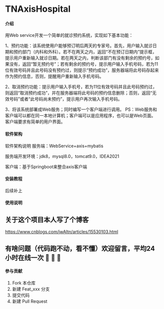 # TNAxisHospital

#### 介绍
用Web service开发一个简单的就诊预约系统，实现如下基本功能：

1、预约功能：该系统使用户能够预订明后两天的专家号。首先，用户输入就诊日期和预约部门（内科和外科）。若不在两天之内，返回“不在预订日期内”提示框，提示用户重新输入就诊日期。若在两天之内，判断该部门有没有剩余的预约号，如果没有，返回“暂无预约号”；若有剩余的预约号，提示用户输入手机号码，若为11位有效号码并且此号码没有预约过，则提示“预约成功”，服务器端将此号码存起来作为预约信息，否则，提醒用户重新输入手机号码。

2、取消预约功能：提示用户输入手机号，若为11位有效号码并且此号码预约过，则返回“取消预约成功”，并在服务器端将此号码的预约信息删除；否则，返回“无效号码”或者“此号码尚未预约”，提示用户再次输入手机号码。

3、将该系统部署成Web服务；同时编写一个客户端进行调用。
PS：Web服务和客户端可以都在同一本地计算机；客户端可以是应用程序，也可以是Web页面。客户端要求有简单的用户界面。

#### 软件架构
软件架构说明
服务端：WebService+axis+mybatis

服务端开发环境：jdk8，mysql8.0，tomcat9.0，IDEA2021

客户端：基于Springboot来整合axis客户端

#### 安装教程

后续补上

#### 使用说明

## 关于这个项目本人写了个博客
https://www.cnblogs.com/jwAItn/articles/15530103.html

## 有啥问题（代码跑不动，看不懂）欢迎留言，平均24小时在线一次 :full_moon_with_face:  :full_moon_with_face:  :full_moon_with_face: 

#### 参与贡献

1.  Fork 本仓库
2.  新建 Feat_xxx 分支
3.  提交代码
4.  新建 Pull Request
